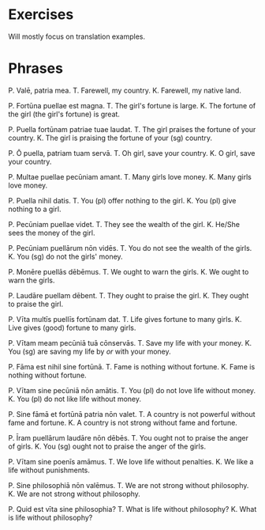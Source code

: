 # Exercises

Will mostly focus on translation examples.

# Phrases

P. Valē, patria mea.
T. Farewell, my country.
K. Farewell, my native land.

P. Fortūna puellae est magna.
T. The girl's fortune is large.
K. The fortune of the girl (the girl's fortune) is great.

P. Puella fortūnam patriae tuae laudat.
T. The girl praises the fortune of your country.
K. The girl is praising the fortune of your (sg) country.

P. Ō puella, patriam tuam servā.
T. Oh girl, save your country.
K. O girl, save your country.

P. Multae puellae pecūniam amant.
T. Many girls love money.
K. Many girls love money.

P. Puella nihil datis.
T. You (pl) offer nothing to the girl.
K. You (pl) give nothing to a girl.

P. Pecūniam puellae videt.
T. They see the wealth of the girl.
K. He/She sees the money of the girl.

P. Pecūniam puellārum nōn vidēs.
T. You do not see the wealth of the girls.
K. You (sg) do not the girls' money.

P. Monēre puellās dēbēmus.
T. We ought to warn the girls.
K. We ought to warn the girls.

P. Laudāre puellam dēbent.
T. They ought to praise the girl.
K. They ought to praise the girl.

P. Vīta multīs puellīs fortūnam dat.
T. Life gives fortune to many girls.
K. Live gives (good) fortune to many girls.

P. Vītam meam pecūniā tuā cōnservās.
T. Save my life with your money.
K. You (sg) are saving my life by _or_ with your money.

P. Fāma est nihil sine fortūnā.
T. Fame is nothing without fortune.
K. Fame is nothing without fortune.

P. Vītam sine pecūniā nōn amātis.
T. You (pl) do not love life without money.
K. You (pl) do not like life without money.

P. Sine fāmā et fortūnā patria nōn valet.
T. A country is not powerful without fame and fortune.
K. A country is not strong without fame and fortune.

P. Īram puellārum laudāre nōn dēbēs.
T. You ought not to praise the anger of girls.
K. You (sg) ought not to praise the anger of the girls.

P. Vītam sine poenīs amāmus.
T. We love life without penalties.
K. We like a life without punishments.

P. Sine philosophiā nōn valēmus.
T. We are not strong without philosophy.
K. We are not strong without philosophy.

P. Quid est vīta sine philosophia?
T. What is life without philosophy?
K. What is life without philosophy?